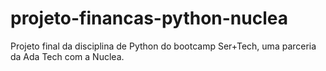 # projeto-financas-python-nuclea
Projeto final da disciplina de Python do bootcamp Ser+Tech, uma parceria da Ada Tech com a Nuclea.
